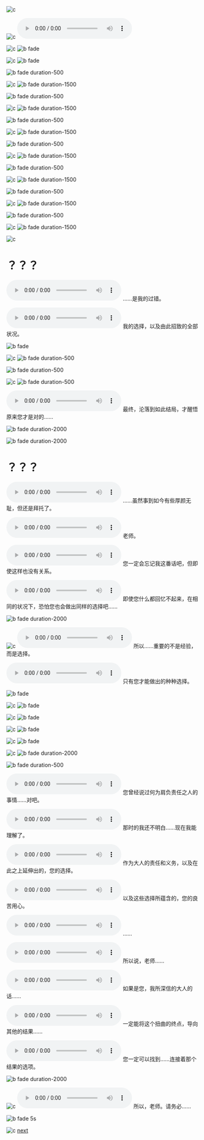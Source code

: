 ![c](#hide)

![c](#wait "2000")
![m][theme]

![c](#wait "1000")
![b fade][nexon]

![c](#wait "3000")
![b fade](#000)

![b fade duration-500][view-kivotos]

![c](#wait "3000")
![b fade duration-1500](#000)

![b fade duration-500][view-downtown]

![c](#wait "3000")
![b fade duration-1500](#000)

![b fade duration-500][view-desert]

![c](#wait "3000")
![b fade duration-1500](#000)

![b fade duration-500][view-school]

![c](#wait "3000")
![b fade duration-1500](#000)

![b fade duration-500][view-sabaku]

![c](#wait "3000")
![b fade duration-1500](#000)

![b fade duration-500][view-street]

![c](#wait "3000")
![b fade duration-1500](#000)

![b fade duration-500][view-office]

![c](#wait "4000")
![b fade duration-1500](#000)

![c](#wait "2000")

# ？？？

![v](../assets/audio/char/Main_11000_001.ogg)
……是我的过错。

![v](../assets/audio/char/Main_11000_002.ogg)
我的选择，以及由此招致的全部状况。

![b fade][shiroko-1]

![c](#wait "1000")
![b fade duration-500](#000)

![b fade duration-500][shiroko-2]

![c](#wait "1000")
![b fade duration-500](#000)

![v](../assets/audio/char/Main_11000_003.ogg)
最终，沦落到如此结局，才醒悟原来您才是对的……

![b fade duration-2000](#fff)

![b fade duration-2000][kaicho-1]

# ？？？

![v](../assets/audio/char/Main_11000_004.ogg)
……虽然事到如今有些厚颜无耻，但还是拜托了。

![v](../assets/audio/char/Main_11000_005.ogg)
老师。

![v](../assets/audio/char/Main_11000_006.ogg)
您一定会忘记我这番话吧，但即使这样也没有关系。

![v](../assets/audio/char/Main_11000_007.ogg)
即使您什么都回忆不起来，在相同的状况下，恐怕您也会做出同样的选择吧……

![b fade duration-2000][kaicho-2]

![c](#wait "500")
![v](../assets/audio/char/Main_11000_008.ogg)
所以……重要的不是经验，而是选择。

![v](../assets/audio/char/Main_11000_009.ogg)
只有您才能做出的种种选择。

![b fade][stu-trinity]

![c](#wait "3000")
![b fade][stu-gehenna1]

![c](#wait "3000")
![b fade][stu-gehenna2]

![c](#wait "3000")
![b fade][stu-gehenna3]

![c](#wait "3000")
![b fade][stu-abydos]

![c](#wait "3000")
![b fade duration-2000](#000)

![b fade duration-500][kaicho-2]

![v](../assets/audio/char/Main_11000_010.ogg)
您曾经说过何为肩负责任之人的事情……对吧。

![v](../assets/audio/char/Main_11000_011.ogg)
那时的我还不明白……现在我能理解了。

![v](../assets/audio/char/Main_11000_012.ogg)
作为大人的责任和义务，以及在此之上延伸出的，您的选择。

![v](../assets/audio/char/Main_11000_013.ogg)
以及这些选择所蕴含的，您的良苦用心。

![v](../assets/audio/char/Main_11000_014.ogg)
……

![v](../assets/audio/char/Main_11000_015.ogg)
所以说，老师……

![v](../assets/audio/char/Main_11000_016.ogg)
如果是您，我所深信的大人的话……

![v](../assets/audio/char/Main_11000_017.ogg)
一定能将这个扭曲的终点，导向其他的结果……

![v](../assets/audio/char/Main_11000_018.ogg)
您一定可以找到……连接着那个结果的选项。

![b fade duration-2000][kaicho-3]

![c](#wait "1000")
![v](../assets/audio/char/Main_11000_019.ogg)
所以，老师。请务必……

![b fade 5s](#000)

![c](#wait "2000")
[next](#chapter-1)

[theme]: ../assets/audio/bgm/Theme_34.ogg
[nexon]: ../assets/images/BG_CS_PR_13.png
[view-kivotos]: ../assets/images/BG_View_Kivotos.png
[view-downtown]: ../assets/images/BG_CityDowntown.png
[view-desert]: ../assets/images/BG_DesertResidence_Night.png
[view-school]: ../assets/images/BG_SchoolRooftop.png
[view-sabaku]: ../assets/images/BG_Wilderness_Night.png
[view-street]: ../assets/images/BG_CityOffice.png
[view-office]: ../assets/images/BG_CS_PR_01.png
[shiroko-1]: ../assets/images/BG_CS_PR_08.png
[shiroko-2]: ../assets/images/BG_CS_PR_09.png
[kaicho-1]: ../assets/images/BG_CS_PR_07.png
[kaicho-2]: ../assets/images/BG_CS_PR_12.png
[kaicho-3]: ../assets/images/BG_CS_PR_19.png
[stu-trinity]: ../assets/images/BG_CS_Trinity_01.png
[stu-gehenna1]: ../assets/images/BG_CS_Gehenna_02_Letter.png
[stu-gehenna2]: ../assets/images/BG_CS_Gehenna_03_Letter.png
[stu-gehenna3]: ../assets/images/BG_CS_Gehenna_01_Letter.png
[stu-abydos]: ../assets/images/BG_CS_Abydos_01_Letter.png
